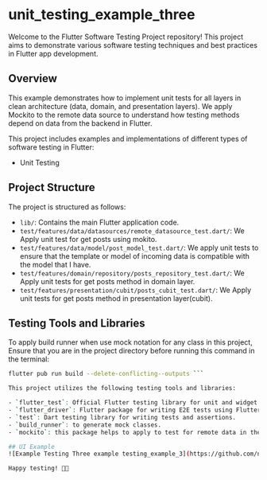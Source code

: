 # unit_testing_example_three

Welcome to the Flutter Software Testing Project repository! This project aims to demonstrate various software testing techniques and best practices in Flutter app development.

 
## Overview

This example demonstrates how to implement unit tests for all layers in clean architecture (data, domain, and presentation layers). We apply Mockito to the remote data source to understand how testing methods depend on data from the backend in Flutter.

This project includes examples and implementations of different types of software testing in Flutter:

- Unit Testing
  
## Project Structure
The project is structured as follows:

- `lib/`: Contains the main Flutter application code.
- `test/features/data/datasources/remote_datasource_test.dart/`: We Apply unit test for get posts using mokito.
- `test/features/data/model/post_model_test.dart/`: We apply unit tests to ensure that the template or model of incoming data is compatible with the model that I have.
- `test/features/domain/repository/posts_repository_test.dart/`: We Apply unit  tests for get posts method in domain layer.
- `test/features/presentation/cubit/posts_cubit_test.dart/`: We Apply unit  tests for get posts method in presentation layer(cubit).

  
## Testing Tools and Libraries
To apply build runner when use mock notation for any class in this project, Ensure that you are in the project directory before running this command in the terminal:

```bash
flutter pub run build --delete-conflicting--outputs ```

This project utilizes the following testing tools and libraries:

- `flutter_test`: Official Flutter testing library for unit and widget tests.
- `flutter_driver`: Flutter package for writing E2E tests using Flutter Driver.
- `test`: Dart testing library for writing tests and assertions.
- `build_runner`: to generate mock classes.
- `mockito`: this package helps to apply to test for remote data in the Flutter application.

## UI Example
![Example Testing Three example testing_example_3](https://github.com/nabeehali/testing_example_three/assets/90058504/17cee17a-08e1-4481-a353-c71062467301)

Happy testing! 🧪✨
